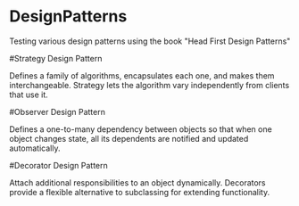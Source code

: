 # DesignPatterns

Testing various design patterns using the book "Head First Design Patterns"

#Strategy Design Pattern

Defines a family of algorithms, encapsulates each one, and makes them interchangeable. Strategy lets the algorithm vary independently from clients that use it.

#Observer Design Pattern

Defines a one-to-many dependency between objects so that when one object changes state, all its dependents are notified and updated automatically.

#Decorator Design Pattern

Attach additional responsibilities to an object dynamically. Decorators provide a flexible alternative to subclassing for extending functionality.
